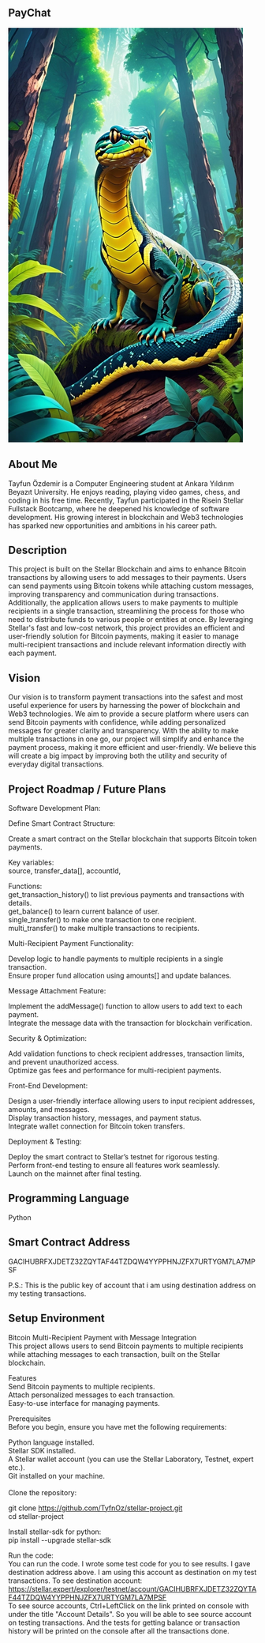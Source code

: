 ## PayChat
![Team Logo](https://github.com/TyfnOz/stellar-project/blob/master/logo.png)
## About Me
Tayfun Özdemir is a Computer Engineering student at Ankara Yıldırım Beyazıt University. 
He enjoys reading, playing video games, chess, and coding in his free time. 
Recently, Tayfun participated in the Risein Stellar Fullstack Bootcamp, where he deepened his knowledge of software development. 
His growing interest in blockchain and Web3 technologies has sparked new opportunities and ambitions in his career path.

## Description
This project is built on the Stellar Blockchain and aims to enhance Bitcoin transactions by allowing users to add messages to their payments. 
Users can send payments using Bitcoin tokens while attaching custom messages, improving transparency and communication during transactions.
Additionally, the application allows users to make payments to multiple recipients in a single transaction, streamlining the process for those who need to distribute funds to various people or entities at once.
By leveraging Stellar's fast and low-cost network, this project provides an efficient and user-friendly solution for Bitcoin payments, making it easier to manage multi-recipient transactions and include relevant information directly with each payment.

## Vision
Our vision is to transform payment transactions into the safest and most useful experience for users by harnessing the power of blockchain and Web3 technologies. 
We aim to provide a secure platform where users can send Bitcoin payments with confidence, while adding personalized messages for greater clarity and transparency. 
With the ability to make multiple transactions in one go, our project will simplify and enhance the payment process, making it more efficient and user-friendly. 
We believe this will create a big impact by improving both the utility and security of everyday digital transactions.

## Project Roadmap / Future Plans
Software Development Plan:<br/>

Define Smart Contract Structure:<br/>

Create a smart contract on the Stellar blockchain that supports Bitcoin token payments.<br/>

Key variables:<br/>
source, transfer_data[], accountId, <br/>

Functions:<br/>
get_transaction_history() to list previous payments and transactions with details.<br/>
get_balance() to learn current balance of user.<br/>
single_transfer() to make one transaction to one recipient.<br/>
multi_transfer() to make multiple transactions to recipients. <br/>

Multi-Recipient Payment Functionality:<br/>

Develop logic to handle payments to multiple recipients in a single transaction.<br/>
Ensure proper fund allocation using amounts[] and update balances.<br/>

Message Attachment Feature:<br/>

Implement the addMessage() function to allow users to add text to each payment.<br/>
Integrate the message data with the transaction for blockchain verification.<br/>

Security & Optimization:<br/>

Add validation functions to check recipient addresses, transaction limits, and prevent unauthorized access.<br/>
Optimize gas fees and performance for multi-recipient payments.<br/>

Front-End Development:<br/>

Design a user-friendly interface allowing users to input recipient addresses, amounts, and messages.<br/>
Display transaction history, messages, and payment status.<br/>
Integrate wallet connection for Bitcoin token transfers.<br/>

Deployment & Testing:<br/>

Deploy the smart contract to Stellar’s testnet for rigorous testing.<br/>
Perform front-end testing to ensure all features work seamlessly.<br/>
Launch on the mainnet after final testing.<br/>

## Programming Language
Python

## Smart Contract Address
GACIHUBRFXJDETZ32ZQYTAF44TZDQW4YYPPHNJZFX7URTYGM7LA7MPSF

P.S.: This is the public key of account that i am using destination address
on my testing transactions. 

## Setup Environment
Bitcoin Multi-Recipient Payment with Message Integration <br/>
This project allows users to send Bitcoin payments to multiple recipients while attaching messages to each transaction, built on the Stellar blockchain.

Features<br/>
Send Bitcoin payments to multiple recipients.<br/>
Attach personalized messages to each transaction.<br/>
Easy-to-use interface for managing payments.<br/>

Prerequisites<br/>
Before you begin, ensure you have met the following requirements:<br/>

Python language installed.<br/>
Stellar SDK installed.<br/>
A Stellar wallet account (you can use the Stellar Laboratory, Testnet, expert etc.).<br/>
Git installed on your machine.<br/>
<br/>
Clone the repository:<br/>

git clone https://github.com/TyfnOz/stellar-project.git<br/>
cd stellar-project<br/>

Install stellar-sdk for python:<br/>
pip install --upgrade stellar-sdk<br/>

Run the code:<br/>
You can run the code. I wrote some test code for you to see results.
I gave destination address above. I am using this account as destination on my test transactions.
To see destination account: https://stellar.expert/explorer/testnet/account/GACIHUBRFXJDETZ32ZQYTAF44TZDQW4YYPPHNJZFX7URTYGM7LA7MPSF<br/>
To see source accounts, Ctrl+LeftClick on the link printed on console with under the title "Account Details".
So you will be able to see source account on testing transactions.
And the tests for getting balance or transaction history will be printed on the console
after all the transactions done.


